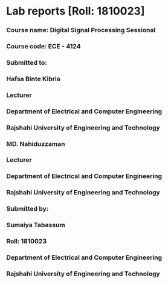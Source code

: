<h1>Lab reports [Roll: 1810023]</h1>
<h3>Course name: Digital Signal Processing Sessional</h3>
<h3>Course code: ECE - 4124 </h3>
<h3>Submitted to:</h3>
<h3>Hafsa Binte Kibria</h3>
<h3>Lecturer</h3>
<h3>Department of Electrical and Computer Engineering</h3>
<h3>Rajshahi University of Engineering and Technology</h3>

<h3>MD. Nahiduzzaman</h3>
<h3>Lecturer</h3>
<h3>Department of Electrical and Computer Engineering</h3>
<h3>Rajshahi University of Engineering and Technology</h3>

<h3>Submitted by:</h3>
<h3>Sumaiya Tabassum</h3>
<h3>Roll: 1810023</h3>
<h3>Department of Electrical and Computer Engineering</h3>
<h3>Rajshahi University of Engineering and Technology</h3>
 
